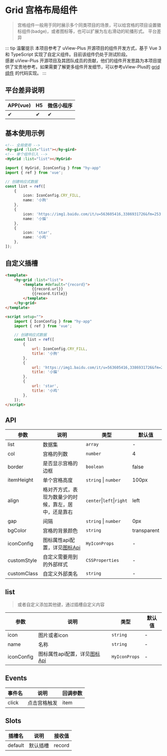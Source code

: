 # Grid 宫格布局组件
> 宫格组件一般用于同时展示多个同类项目的场景，可以给宫格的项目设置徽标组件(badge)，或者图标等，也可以扩展为左右滑动的轮播形式。 平台差异

::: tip 温馨提示
本项目参考了 uView-Plus 开源项目的组件开发方式，基于 Vue 3 和 TypeScript 实现了自定义组件。目前该组件仍处于测试阶段。<br>
感谢 uView-Plus 开源项目及其团队成员的贡献，他们的组件开发思路为本项目提供了宝贵地参考。如果需要了解更多组件开发细节，可以参考uView-Plus的 [grid组件](https://uiadmin.net/uview-plus/components/grid.html) 的代码实现。
:::

## 平台差异说明

| APP(vue) | H5 | 微信小程序 |
|-----|----|-------|
| ✔   | ✔  | ✔     |

## 基本使用示例

```html
<!-- 全局使用 -->
<hy-gird :list="list"></hy-gird>
<!-- 单个组件引入 -->
<HyGrid :list="list"></HyGrid>
```
```ts
import { HyGrid, IconConfig } from "hy-app"
import { ref } from 'vue';

// 创建响应式数据  
const list = ref([
    {
        icon: IconConfig.CRY_FILL,
        name: '小狗'
    },
    {
        icon: 'https://img1.baidu.com/it/u=563605416,3386931726&fm=253',
        name: '小猫'
    },
    {
        icon: 'star',
        name: '小鸡'
    },
]);  
```

## 自定义插槽

```html
<template>
    <hy-grid :list="list">
        <template #default="{record}">
            {{record.url}}
            {{record.title}}
        </template>
    </hy-grid>
</template>

<script setup="">
    import { IconConfig } from "hy-app"
    import { ref } from 'vue';

    // 创建响应式数据  
    const list = ref([
        {
            url: IconConfig.CRY_FILL,
            title: '小狗'
        },
        {
            url: 'https://img1.baidu.com/it/u=563605416,3386931726&fm=253',
            title: '小猫'
        },
        {
            url: 'star',
            title: '小鸡'
        },
    ]);
</script>
```

## API

| 参数          | 说明                              | 类型                        | 默认值         |
|-------------|---------------------------------|---------------------------|-------------|
| list        | 数据集                             | `array`                   | -           |
| col         | 宫格的列数                           | `number`                  | 4           |
| border      | 是否显示宫格的边框                       | `boolean`                 | false       |
| itemHeight  | 单个宫格高度                          | `string` \| `number`      | 100px       |
| align       | 格对齐方式，表现为数量少的时候，靠左，居中，还是靠右      | `center`\|`left`\|`right` | left        |
| gap         | 间隔                              | `string` \| `number`      | 0px         |
| bgColor     | 宫格的背景颜色                         | `string`                  | transparent |
| iconConfig  | 图标属性api配置，详见[图标Api](./icon#api) | `HyIconProps`             | -           |
| customStyle | 自定义需要用到的外部样式                    | `CSSProperties`           | -           |
| customClass | 自定义外部类名                         | `string`                  | -           |

## list
> 或者自定义添加其他键，通过插槽自定义内容

| 参数         | 说明                              | 类型            | 默认值 |
|------------|---------------------------------|---------------|-----|
| icon       | 图片或者icon                        | `string`      | -   |
| name       | 名称                              | `string`      | -   |
| iconConfig | 图标属性api配置，详见[图标Api](./icon#api) | `HyIconProps` | -   |

## Events

| 事件名   | 说明 | 回调参数 |
|-------|---|------|
| click | 点击宫格触发  | item |

## Slots

| 插槽名     | 说明   | 接收值    |
|---------|------|--------|
| default | 默认插槽 | record |

<demo-model url="pages/components/grid/grid"></demo-model>